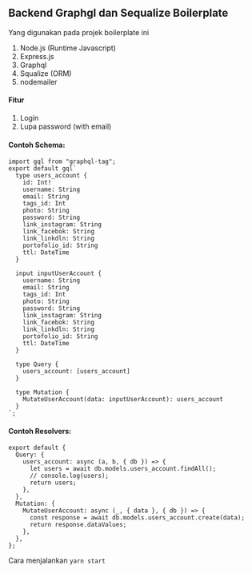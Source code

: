
## Backend Graphgl dan Sequalize Boilerplate

Yang digunakan pada projek boilerplate ini
1. Node.js (Runtime Javascript)
2. Express.js 
3. Graphql 
4. Squalize (ORM)
5. nodemailer

#### Fitur
1. Login
2. Lupa password (with email)

#### Contoh Schema:
```
import gql from "graphql-tag";
export default gql`
  type users_account {
    id: Int!
    username: String
    email: String
    tags_id: Int
    photo: String
    password: String
    link_instagram: String
    link_facebok: String
    link_linkdln: String
    portofolio_id: String
    ttl: DateTime
  }

  input inputUserAccount {
    username: String
    email: String
    tags_id: Int
    photo: String
    password: String
    link_instagram: String
    link_facebok: String
    link_linkdln: String
    portofolio_id: String
    ttl: DateTime
  }

  type Query {
    users_account: [users_account]
  }

  type Mutation {
    MutateUserAccount(data: inputUserAccount): users_account
  }
`;
```


#### Contoh Resolvers:

```
export default {
  Query: {
    users_account: async (a, b, { db }) => {
      let users = await db.models.users_account.findAll();
      // console.log(users);
      return users;
    },
  },
  Mutation: {
    MutateUserAccount: async (_, { data }, { db }) => {
      const response = await db.models.users_account.create(data);
      return response.dataValues;
    },
  },
};

```
Cara menjalankan `yarn start`
